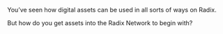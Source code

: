 You’ve seen how digital assets can be used in all sorts of ways on Radix.

But how do you get assets into the Radix Network to begin with?
